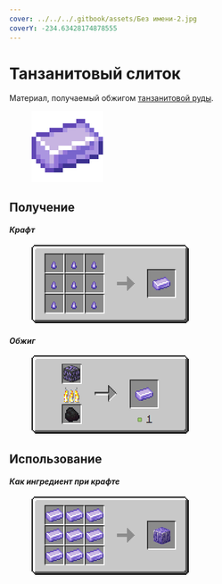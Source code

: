 ```yaml
---
cover: ../../../.gitbook/assets/Без имени-2.jpg
coverY: -234.63428174878555
---
```


# Танзанитовый слиток

Материал, получаемый обжигом [танзанитовой руды](../../rudy/tanzanitovaya-ruda.md).

<figure><img src="../../../.gitbook/assets/purple_ore_ingot.png" alt=""><figcaption></figcaption></figure>

## Получение

#### _Крафт_

<figure><img src="../../../.gitbook/assets/purple_ore_ingot_result-x1.png" alt=""><figcaption></figcaption></figure>

#### _Обжиг_

<figure><img src="../../../.gitbook/assets/purple_ore_ingot_result.gif" alt=""><figcaption></figcaption></figure>

## Использование

#### _Как ингредиент при крафте_

<figure><img src="../../../.gitbook/assets/purple_ore_block_result-x1.png" alt=""><figcaption></figcaption></figure>
